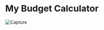 # My Budget Calculator
 
![Capture](https://github.com/AlainL24/My-Budget-Calculator/assets/136858608/74bd084e-3659-4af7-9bfa-755fb1040669)
